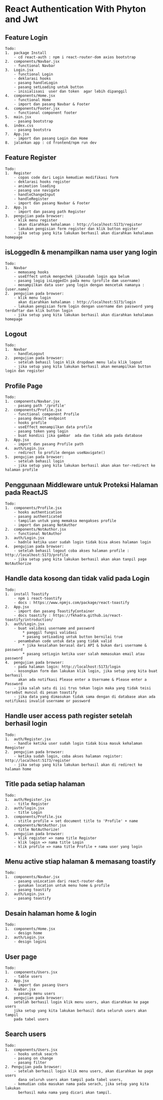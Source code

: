 # React Authentication With Phyton and Jwt

## Feature Login

    Todo:
    1.  package Install
        - cd react-auth : npm i react-router-dom axios bootstrap
    2.  components/Navbar.jsx
        - functional Navbar
    3.  Login.jsx
        - functional Login
        - deklarasi hooks
        - pasang handleLogin
        - pasang setLoading untuk button
        - inisialisasi  user dan token  agar lebih dipanggil
    4.  components/Home.jsx
        - functional Home
        - import dan pasang Navbar & Footer
    4.  components/Footer.jsx
        - functional component footer
    5.  main.jsx
        - pasang bootstrap
    6.  index.css
        - pasang bootstra
    7.  App.jsx
        - import dan pasang Login dan Home
    8.  jalankan app : cd frontend/npm run dev

## Feature Register

    Todo:
    1.  Register
        - copas code dari Login kemudian modifikasi form
        - deklarasi hooks register
        - animation loading
        - pasang use navigate
        - handleChangeInput
        - handleRegister
        - import dan pasang Navbar & Footer
    2.  App.js
        - import dan pasang path Register
    3.  pengujian pada browser:
        - klik menu register
          akan diarahkan kehalaman : http://localhost:5173/register
        - lakukan pengisian form register dan klik button egister
        - jika setup yang kita lakukan berhasil akan diarahkan kehalaman homepage

## isLoggedIn & menampilkan nama user yang login

    Todo:
    1.  Navbar
        - memasang hooks
        - useEffect untuk mengechek jikasudah login apa belum
        - pasang logig isLoggedIn pada menu (profile dam username)
        - menampilkan data user yang login dengan mencetak namanya : {user.name}
    2.  pengujian pada browser:
        - klik menu login
          akan diarahkan kehalaman : http://localhost:5173/login
        - lakukan pengisian form login dengan username dan password yang terdaftar dan klik button login
        - jika setup yang kita lakukan berhasil akan diarahkan kehalaman homepage

## Logout

    Todo:
    1.  Navbar
        - handleLogout
    2.  pengujian pada browser:
        - setelah behasil login klik dropdown menu lalu klik logout
        - jika setup yang kita lakukan berhasil akan menampilkan button login dan register

## Profile Page

    Todo:
    1.  components/Navbar.jsx
        - pasang path '/profile'
    2.  components/Profile.jsx
        - functional component Profile
        - pasang deault endpoint
        - hooks profile
        - useEffect menampilkan data profile
        - pasang token yang login
        - buat kondisi jika gambar  ada dan tidak ada pada database
    3.  App.jsx
        - import dan pasang Profile path
    4.  auth/Login.jsx
        - redirect to profile dengan useNavigate()
    5.  pengujian pada browser:
        - setelah behasil login
        - jika setup yang kita lakukan berhasil akan akan ter-redirect ke halaman profile

## Penggunaan Middleware untuk Proteksi Halaman pada ReactJS

    Todo:
    1.  components/Profile.jsx
        - hooks authentication
        - pasang authenticated
        - tampilan untuk yang memaksa mengakses profile
        - import dan pasang NotAuthor
    2.  components/NotAuthor.jsx
        - functional NotAuthor
    3.  auth/Login.jsx
        - hadnle ketika user sudah login tidak bisa akses halaman login
    4.  pengujian pada browser:
        - setelah behasil logout coba akses halaman profile : http://localhost:5173/profile
        - jika setup yang kita lakukan berhasil akan akan tanpil page NotAuthorize

## Handle data kosong dan tidak valid pada Login

    Todo:
    1.  install Toastify
        - npm i react-toastify
        - docs : https://www.npmjs.com/package/react-toastify
    2.  App.jsx
        - import dan pasang ToastifyContainer
        - docs toastify : https://fkhadra.github.io/react-toastify/introduction/
    3.  auth/Login.jsx
        - buat validasi username and password
            * panggil fungsi validasi
            * pasang setLoading untuk button bernilai true
        - penambahan code untuk data yang tidak valid
            * jika kesalahan berasal dari API & bukan dari username & password
            * pasang setLogin ketika user salah memasukan email atau password
    4.  pengujian pada browser:
        - pada halaman login: http://localhost:5173/login
        - kosongkan form dan lakukan klik login, jika setup yang kita buat berhasil
          akan ada notifkasi Please enter a Username & Please enter a Password
        - jika salah satu di isi trus tekan login maka yang tidak teisi tersebut muncul di pesan toastify
        - jika data yang dimasukan tidak sama dengan di database akan ada notifikasi invalid username or password

## Handle user access path register setelah berhasil login

    Todo:
    1.  auth/Register.jsx
        - handle ketika user sudah login tidak bisa masuk kehalaman Reegister
    2.  pengujian pada browser:
        - ketika sudah login, coba akses halaman register: http://localhost:5173/register
        - jika setup yang kita lakukan berhasil akan di redirect ke halaman home

## Title pada setiap halaman

    Todo:
    1.  auth/Register.jsx
        - title Register
    2.  auth/login.jsx
        - title Login
    3.  components/Profile.jsx
        - stitle profile = set document title to 'Profile' + name
    4.  components/NotAuthor.jsx
        - title NotAuthorize!
    5.  pengujian pada browser:
        - klik register => nama title Register
        - klik login => nama title Login
        - klik profile => nama title Profile + nama user yang login

## Menu active stiap halaman & memasang toastify

    Todo:
    1.  components/Navbar.jsx
        - pasang usLocation dari react-router-dom
        - gunakan location untuk menu home & profile
        - pasang toastify
    2.  auth/Login.jsx
        - pasang toastify

## Desain halaman home & login

    Todo:
    1.  components/Home.jsx
        - design home
    2.  auth/Login.jsx
        - design logini

## User page

    Todo:
    1.  components/Users.jsx
        - table users
    2.  App.jsx
        - import dan pasang Users
    3.  Navbar.jsx
        - pasang menu users
    4.  pengujian pada browser:
        setelah berhasil login klik menu users, akan diarahkan ke page users
        jika setup yang kita lakukan berhasil data seluruh users akan tampil
        pada tabel users

## Search users

    Todo:
    1.  components/Users.jsx
        - hooks untuk seacrh
        - pasang on change
        - pasang filter
    2. Pengujian pada browser:
        - setelah berhasil login klik menu users, akan diarahkan ke page users
          dana seluruh users akan tampil pada tabel users,
        - kemudian coba masukan nama pada serach, jika setup yang kita lakukan
          berhasil maka nama yang dicari akan tampil.
